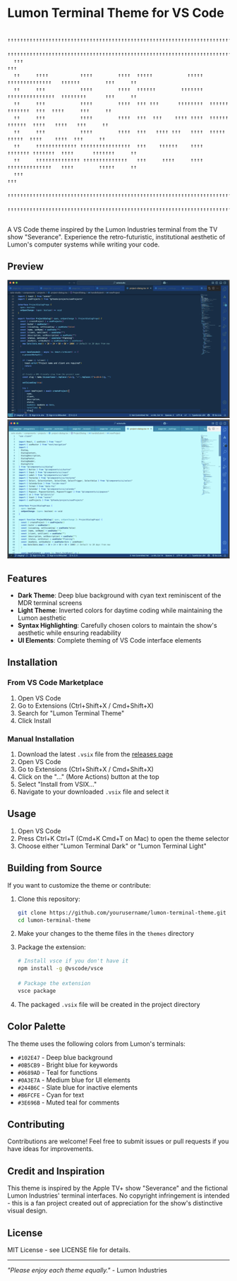 # Lumon Terminal Theme for VS Code

 ```                                                                                                                                                                                                                                                                                                                                                                                                                                                                                                                                                                                                                                                                                                                                                                                                                                                                                                                                                                                                                                                                                                                                                                                                    
        ↑↑↑↑↑↑↑↑↑↑↑↑↑↑↑↑↑↑↑↑↑↑↑↑↑↑↑↑↑↑↑↑↑↑↑↑↑↑↑↑↑↑↑↑↑↑↑↑↑↑↑↑↑↑↑↑↑↑↑↑↑↑↑↑↑↑↑↑↑↑↑↑↑↑↑↑↑↑↑↑↑↑↑↑↑↑↑↑↑↑↑↑↑        
     ↑↑↑↑↑↑↑↑↑↑↑↑↑↑↑↑↑↑↑↑↑↑↑↑↑↑↑↑↑↑↑↑↑↑↑↑↑↑↑↑↑↑↑↑↑↑↑↑↑↑↑↑↑↑↑↑↑↑↑↑↑↑↑↑↑↑↑↑↑↑↑↑↑↑↑↑↑↑↑↑↑↑↑↑↑↑↑↑↑↑↑↑↑↑↑↑↑↑↑     
   ↑↑↑                                                                                                 ↑↑↑   
   ↑↑     ↑↑↑↑          ↑↑↑↑        ↑↑↑↑  ↑↑↑↑↑           ↑↑↑↑↑  ↑↑↑↑↑↑↑↑↑↑↑↑↑↑   ↑↑↑↑↑↑        ↑↑↑     ↑↑   
   ↑↑     ↑↑↑           ↑↑↑↑        ↑↑↑↑  ↑↑↑↑↑↑        ↑↑↑↑↑↑↑  ↑↑↑↑↑↑↑↑↑↑↑↑↑↑↑  ↑↑↑↑↑↑↑↑      ↑↑↑     ↑↑   
   ↑↑     ↑↑↑           ↑↑↑↑        ↑↑↑↑  ↑↑↑ ↑↑↑      ↑↑↑↑↑↑↑↑  ↑↑↑↑↑↑  ↑↑↑↑↑↑↑  ↑↑↑  ↑↑↑↑     ↑↑↑     ↑↑   
   ↑↑     ↑↑↑           ↑↑↑↑        ↑↑↑↑  ↑↑↑  ↑↑↑    ↑↑↑↑ ↑↑↑↑  ↑↑↑↑↑↑   ↑↑↑↑↑↑  ↑↑↑↑   ↑↑↑↑   ↑↑↑     ↑↑   
   ↑↑     ↑↑↑           ↑↑↑↑        ↑↑↑↑  ↑↑↑   ↑↑↑↑ ↑↑↑   ↑↑↑↑  ↑↑↑↑↑     ↑↑↑↑↑  ↑↑↑↑    ↑↑↑↑  ↑↑↑     ↑↑   
   ↑↑     ↑↑↑↑↑↑↑↑↑↑↑↑↑ ↑↑↑↑↑↑↑↑↑↑↑↑↑↑↑↑  ↑↑↑    ↑↑↑↑↑↑    ↑↑↑↑  ↑↑↑↑↑↑↑ ↑↑↑↑↑↑↑  ↑↑↑↑      ↑↑↑↑↑↑↑     ↑↑   
   ↑↑     ↑↑↑↑↑↑↑↑↑↑↑↑↑↑ ↑↑↑↑↑↑↑↑↑↑↑↑↑↑   ↑↑↑     ↑↑↑↑     ↑↑↑↑  ↑↑↑↑↑↑↑↑↑↑↑↑↑↑   ↑↑↑↑        ↑↑↑↑↑     ↑↑   
   ↑↑↑                                                                                                 ↑↑↑   
    ↑↑↑↑↑↑↑↑↑↑↑↑↑↑↑↑↑↑↑↑↑↑↑↑↑↑↑↑↑↑↑↑↑↑↑↑↑↑↑↑↑↑↑↑↑↑↑↑↑↑↑↑↑↑↑↑↑↑↑↑↑↑↑↑↑↑↑↑↑↑↑↑↑↑↑↑↑↑↑↑↑↑↑↑↑↑↑↑↑↑↑↑↑↑↑↑↑↑↑↑↑    
       ↑↑↑↑↑↑↑↑↑↑↑↑↑↑↑↑↑↑↑↑↑↑↑↑↑↑↑↑↑↑↑↑↑↑↑↑↑↑↑↑↑↑↑↑↑↑↑↑↑↑↑↑↑↑↑↑↑↑↑↑↑↑↑↑↑↑↑↑↑↑↑↑↑↑↑↑↑↑↑↑↑↑↑↑↑↑↑↑↑↑↑↑↑↑↑       
                                                                                                                                                                                                                       
  ```                                                                                                           
                                                                                               
                                                                                                             
                                                                                                             

A VS Code theme inspired by the Lumon Industries terminal from the TV show "Severance". Experience the retro-futuristic, institutional aesthetic of Lumon's computer systems while writing your code.

## Preview

![Lumon Terminal Dark Theme](./assets//lumon-dark.png)
![Lumon Terminal Light Theme](./assets//lumon-light.png)

## Features

- **Dark Theme**: Deep blue background with cyan text reminiscent of the MDR terminal screens
- **Light Theme**: Inverted colors for daytime coding while maintaining the Lumon aesthetic
- **Syntax Highlighting**: Carefully chosen colors to maintain the show's aesthetic while ensuring readability
- **UI Elements**: Complete theming of VS Code interface elements

## Installation

### From VS Code Marketplace

1. Open VS Code
2. Go to Extensions (Ctrl+Shift+X / Cmd+Shift+X)
3. Search for "Lumon Terminal Theme"
4. Click Install

### Manual Installation

1. Download the latest `.vsix` file from the [releases page](https://github.com/yourusername/lumon-terminal-theme/releases)
2. Open VS Code
3. Go to Extensions (Ctrl+Shift+X / Cmd+Shift+X)
4. Click on the "..." (More Actions) button at the top
5. Select "Install from VSIX..."
6. Navigate to your downloaded `.vsix` file and select it

## Usage

1. Open VS Code
2. Press Ctrl+K Ctrl+T (Cmd+K Cmd+T on Mac) to open the theme selector
3. Choose either "Lumon Terminal Dark" or "Lumon Terminal Light"

## Building from Source

If you want to customize the theme or contribute:

1. Clone this repository:
   ```bash
   git clone https://github.com/yourusername/lumon-terminal-theme.git
   cd lumon-terminal-theme
   ```

2. Make your changes to the theme files in the `themes` directory

3. Package the extension:
   ```bash
   # Install vsce if you don't have it
   npm install -g @vscode/vsce
   
   # Package the extension
   vsce package
   ```

4. The packaged `.vsix` file will be created in the project directory

## Color Palette

The theme uses the following colors from Lumon's terminals:

- `#102E47` - Deep blue background
- `#0B5CB9` - Bright blue for keywords
- `#0689AD` - Teal for functions
- `#0A3E7A` - Medium blue for UI elements
- `#244B6C` - Slate blue for inactive elements
- `#B6FCFE` - Cyan for text
- `#3E696B` - Muted teal for comments

## Contributing

Contributions are welcome! Feel free to submit issues or pull requests if you have ideas for improvements.

## Credit and Inspiration

This theme is inspired by the Apple TV+ show "Severance" and the fictional Lumon Industries' terminal interfaces. No copyright infringement is intended - this is a fan project created out of appreciation for the show's distinctive visual design.

## License

MIT License - see LICENSE file for details.

---

*"Please enjoy each theme equally."* - Lumon Industries
